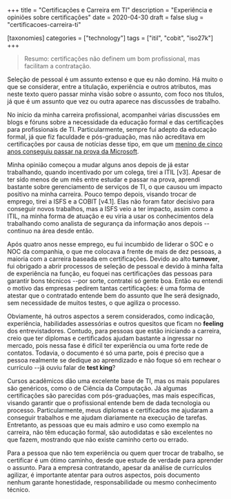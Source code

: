 +++
title = "Certificações e Carreira em TI"
description = "Experiência e opiniões sobre certificações"
date = 2020-04-30
draft = false
slug = "certificacoes-carreira-ti"

[taxonomies]
categories = ["technology"]
tags = ["itil", "cobit", "iso27k"]
+++

> Resumo: certificações não definem um bom profissional, mas facilitam a contratação.

Seleção de pessoal é um assunto extenso e que eu não domino.  Há muito o que se considerar, entre a titulação, experiência e outros atributos, mas neste texto quero passar minha visão sobre o assunto, com foco nos títulos, já que é um assunto que vez ou outra aparece nas discussões de trabalho.

<!-- more -->

No início da minha carreira profissional, acompanhei várias discussões em blogs e fóruns sobre a necessidade da educação formal e das certificações para profissionais de TI.  Particularmente, sempre fui adepto da educação formal, já que fiz faculdade e pós-graduação, mas não acreditava em certificações por causa de notícias desse tipo, em que um [menino de cinco anos conseguiu passar na prova da Microsoft](https://www.bbc.com/news/technology-30054140).

Minha opinião começou a mudar alguns anos depois de já estar trabalhando, quando incentivado por um colega, tirei a ITIL [v3].  Apesar de ter sido menos de um mês entre estudar e passar na prova, aprendi bastante sobre gerenciamento de serviços de TI, o que causou um impacto positivo na minha carreira.  Pouco tempo depois, visando trocar de emprego, tirei a ISFS e a COBIT [v4.1].  Elas não foram fator decisivo para conseguir novos trabalhos, mas a ISFS veio a ter impacto, assim como a ITIL, na minha forma de atuação e eu viria a usar os conhecimentos dela trabalhando como analista de segurança da informação anos depois --continuo na área desde então.

Após quatro anos nesse emprego, eu fui incumbido de liderar o SOC e o NOC da companhia, o que me colocava a frente de mais de dez pessoas, a maioria com a carreira baseada em certificações.  Devido ao alto __turnover__, fui obrigado a abrir processos de seleção de pessoal e devido à minha falta de experiência na função, eu foquei nas certificações das pessoas para garantir bons técnicos --por sorte, contratei só gente boa.  Então eu entendi o motivo das empresas pedirem tantas certificações: é uma forma de atestar que o contratado entende bem do assunto que lhe será designado, sem necessidade de muitos testes, o que agiliza o processo.

Obviamente, há outros aspectos a serem considerados, como indicação, experiência, habilidades assessórias e outros quesitos que ficam no __feeling__ dos entrevistadores.  Contudo, para pessoas que estão iniciando a carreira, creio que ter diplomas e certificados ajudam bastante a ingressar no mercado, pois nessa fase é difícil ter experiência ou uma forte rede de contatos.  Todavia, o documento é só uma parte, pois é preciso que a pessoa realmente se dedique ao aprendizado e não foque só em rechear o currículo --já ouviu falar de __test king__?

Cursos acadêmicos dão uma excelente base de TI, mas os mais populares são genéricos, como o de Ciência da Computação.  Já algumas certificações são parecidas com pós-graduações, mas mais específicas, visando garantir que o profissional entende bem de dada tecnologia ou processo.  Particularmente, meus diplomas e certificados me ajudaram a conseguir trabalhos e me ajudam diariamente na execução de tarefas.  Entretanto, as pessoas que eu mais admiro e uso como exemplo na carreira, não têm educação formal, são autodidatas e são excelentes no que fazem, mostrando que não existe caminho certo ou errado.

Para a pessoa que não tem experiência ou quem quer trocar de trabalho, se certificar é um ótimo caminho, desde que estude de verdade para aprender o assunto.  Para a empresa contratando, apesar da análise de currículos agilizar, é importante atentar para outros aspectos, pois documento nenhum garante honestidade, responsabilidade ou mesmo conhecimento técnico.